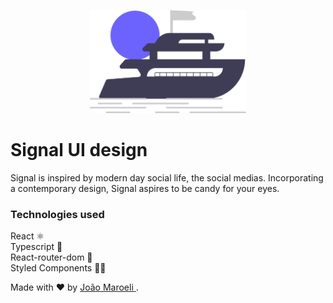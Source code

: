 <p align="center">
  <img src="https://raw.githubusercontent.com/JohnMaroe/Signal/69e0633757145e1490ed9db65e327c7315c19698/src/assets/svgLanding.svg" alt="Project's svg yatch" width=250 />
</p>

# Signal UI design

Signal is inspired by modern day social life, the social medias. Incorporating a contemporary design, Signal aspires to be candy for your eyes.


### Technologies used
React ⚛️ <br />
Typescript 🔷 <br />
React-router-dom 🚂 <br />
Styled Components 💅🏻 <br />

Made with ❤️ by <a href="https://www.linkedin.com/in/jo%C3%A3o-maroeli-dos-santos-645314196/" target="_blank"> João Maroeli </a>. <br />
<br />
